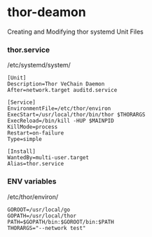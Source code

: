 # thor-deamon


Creating and Modifying thor systemd Unit Files

### thor.service

/etc/systemd/system/

```
[Unit]
Description=Thor VeChain Daemon
After=network.target auditd.service

[Service]
EnvironmentFile=/etc/thor/environ
ExecStart=/usr/local/thor/bin/thor $THORARGS
ExecReload=/bin/kill -HUP $MAINPID
KillMode=process
Restart=on-failure
Type=simple

[Install]
WantedBy=multi-user.target
Alias=thor.service
```
### ENV variables

/etc/thor/environ/

```
GOROOT=/usr/local/go
GOPATH=/usr/local/thor
PATH=$GOPATH/bin:$GOROOT/bin:$PATH
THORARGS="--network test"
```

